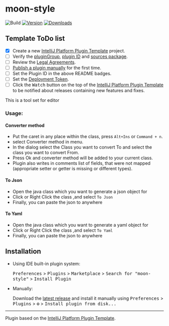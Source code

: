 # moon-style

![Build](https://github.com/GodMoonLight/moon-style/workflows/Build/badge.svg)
[![Version](https://img.shields.io/jetbrains/plugin/v/PLUGIN_ID.svg)](https://plugins.jetbrains.com/plugin/PLUGIN_ID)
[![Downloads](https://img.shields.io/jetbrains/plugin/d/PLUGIN_ID.svg)](https://plugins.jetbrains.com/plugin/PLUGIN_ID)

## Template ToDo list
- [x] Create a new [IntelliJ Platform Plugin Template][template] project.
- [ ] Verify the [pluginGroup](/gradle.properties), [plugin ID](/src/main/resources/META-INF/plugin.xml) and [sources package](/src/main/kotlin).
- [ ] Review the [Legal Agreements](https://plugins.jetbrains.com/docs/marketplace/legal-agreements.html).
- [ ] [Publish a plugin manually](https://www.jetbrains.org/intellij/sdk/docs/basics/getting_started/publishing_plugin.html) for the first time.
- [ ] Set the Plugin ID in the above README badges.
- [ ] Set the [Deployment Token](https://plugins.jetbrains.com/docs/marketplace/plugin-upload.html).
- [ ] Click the <kbd>Watch</kbd> button on the top of the [IntelliJ Platform Plugin Template][template] to be notified about releases containing new features and fixes.

<!-- Plugin description -->
This is a tool set for editor

### Usage:
#### Converter method
- Put the caret in any place within the class, press `Alt+Ins` or `Command + n`.
- select Converter method in menu. 
- In the dialog select the Class you want to convert To and select the class you want to convert From.
- Press Ok and converter method will be added to your current class.
- Plugin also writes in comments list of fields, that were not mapped (appropriate setter or getter is missing or different types).

#### To Json
- Open the java class which you want to generate a json object for
- Click or Right Click the class ,and select `To Json`
- Finally, you can paste the json to anywhere

#### To Yaml
- Open the java class which you want to generate a yaml object for
- Click or Right Click the class ,and select `To Yaml`
- Finally, you can paste the json to anywhere
<!-- Plugin description end -->

## Installation

- Using IDE built-in plugin system:
  
  <kbd>Preferences</kbd> > <kbd>Plugins</kbd> > <kbd>Marketplace</kbd> > <kbd>Search for "moon-style"</kbd> >
  <kbd>Install Plugin</kbd>
  
- Manually:

  Download the [latest release](https://github.com/GodMoonLight/moon-style/releases/latest) and install it manually using
  <kbd>Preferences</kbd> > <kbd>Plugins</kbd> > <kbd>⚙️</kbd> > <kbd>Install plugin from disk...</kbd>


---
Plugin based on the [IntelliJ Platform Plugin Template][template].

[template]: https://github.com/JetBrains/intellij-platform-plugin-template

